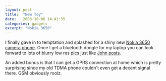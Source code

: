 ```yaml
---
layout: post
title:  "New Toy"
date:   2003-10-08 14:42:35
categories: gadgets
excerpt: "Nokia 3650"
---
```

I finally gave in to temptation and splashed for a shiny new <a href="http://www.nokiausa.com/phones/3650">Nokia 3650 camera phone</a>. Once I get a bluetooth dongle for my laptop you can look forward to lots of blurry low res pics just like <a href="http://www.looseend.org/">John posts</a>.

An added bonus is that I can get a GPRS connection at home which is pretty surprising since my old TDMA phone couldn't even get a decent signal there. GSM obviously roolz.

